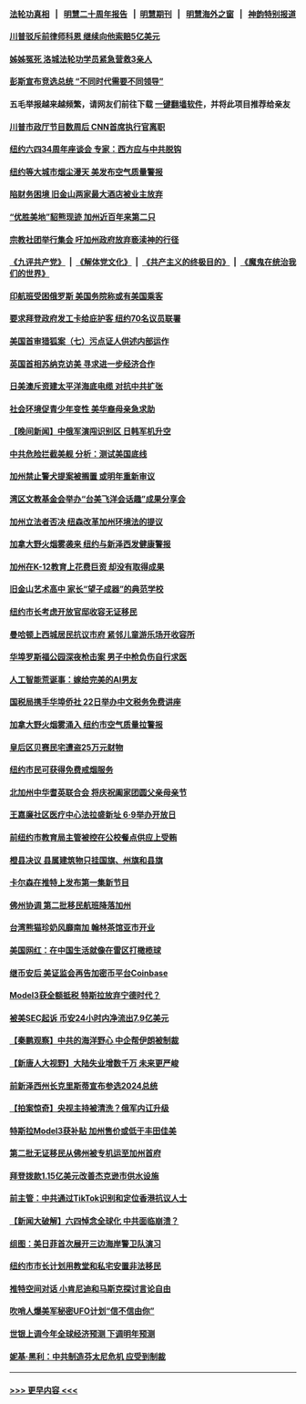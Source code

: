 #### [法轮功真相](https://github.com/gfw-breaker/truth/blob/master/README.md?t=0) &nbsp;&nbsp;|&nbsp;&nbsp; [明慧二十周年报告](https://github.com/gfw-breaker/mh-reports/blob/master/README.md?t=0) &nbsp;&nbsp;|&nbsp;&nbsp;[明慧期刊](https://github.com/gfw-breaker/mh-qikan) &nbsp;&nbsp;|&nbsp;&nbsp; [明慧海外之窗](https://github.com/gfw-breaker/mh-news/blob/master/README.md?t=0) &nbsp;&nbsp;|&nbsp;&nbsp; [神韵特别报道](https://github.com/gfw-breaker/mh-news/blob/master/shenyun.md?t=0)
#### [川普驳斥前律师科恩 继续向他索赔5亿美元](../pages/nsc412/n14011782.md?t=06080343) 
#### [姊姊冤死 洛城法轮功学员紧急营救3亲人](../pages/nsc412/n14011859.md?t=06080343) 
#### [彭斯宣布竞选总统 “不同时代需要不同领导”](../pages/nsc412/n14011791.md?t=06080343) 
#### 五毛举报越来越频繁，请网友们前往下载 [一键翻墙软件](https://github.com/gfw-breaker/ssr-accounts)，并将此项目推荐给亲友
#### [川普市政厅节目数周后 CNN首席执行官离职](../pages/nsc412/n14011790.md?t=06080343) 
#### [纽约六四34周年座谈会 专家：西方应与中共脱钩](../pages/nsc412/n14011457.md?t=06080343) 
#### [纽约等大城市烟尘漫天 美发布空气质量警报](../pages/nsc412/n14011807.md?t=06080343) 
#### [陷财务困境 旧金山两家最大酒店被业主放弃](../pages/nsc412/n14011511.md?t=06080343) 
#### [“优胜美地”貂熊现迹 加州近百年来第二只](../pages/nsc412/n14011290.md?t=06080343) 
#### [宗教社团举行集会 吁加州政府放弃亵渎神的行径](../pages/nsc412/n14011429.md?t=06080343) 
#### [《九评共产党》](https://github.com/begood0513/9ping.md/blob/master/README.md) &nbsp;|&nbsp; [《解体党文化》](../../../../jtdwh.md/blob/master/README.md)  &nbsp;|&nbsp; [《共产主义的终极目的》](../../../../gczydzjmd.md/blob/master/README.md) &nbsp;|&nbsp; [《魔鬼在统治我们的世界》](../../../../mgztzwmdsj.md/blob/master/README.md) 
#### [印航班受困俄罗斯 美国务院称或有美国乘客](../pages/nsc412/n14011755.md?t=06080343) 
#### [要求拜登政府发工卡给庇护客 纽约70名议员联署](../pages/nsc412/n14011478.md?t=06080343) 
#### [美国首审猎狐案（七）污点证人供述内部运作](../pages/nsc412/n14011455.md?t=06080343) 
#### [英国首相苏纳克访美 寻求进一步经济合作](../pages/nsc412/n14011617.md?t=06080343) 
#### [日美澳斥资建太平洋海底电缆 对抗中共扩张](../pages/nsc412/n14011616.md?t=06080343) 
#### [社会环境促青少年变性 美华裔母亲急求助](../pages/nsc412/n14010747.md?t=06080343) 
#### [【晚间新闻】中俄军演闯识别区 日韩军机升空](../pages/nsc412/n14011561.md?t=06080343) 
#### [中共危险拦截美舰 分析：测试美国底线](../pages/nsc412/n14010646.md?t=06080343) 
#### [加州禁止警犬提案被搁置 或明年重新审议](../pages/nsc412/n14011509.md?t=06080343) 
#### [湾区文教基金会举办“台美飞洋会话趣”成果分享会](../pages/nsc412/n14011501.md?t=06080343) 
#### [加州立法者否决 纽森改革加州环境法的提议](../pages/nsc412/n14011497.md?t=06080343) 
#### [加拿大野火烟雾袭来 纽约与新泽西发健康警报](../pages/nsc412/n14011245.md?t=06080343) 
#### [加州在K-12教育上花费巨资 却没有取得成果](../pages/nsc412/n14011484.md?t=06080343) 
#### [旧金山艺术高中 家长“望子成器”的典范学校](../pages/nsc412/n14011449.md?t=06080343) 
#### [纽约市长考虑开放官邸收容无证移民](../pages/nsc412/n14011405.md?t=06080343) 
#### [曼哈顿上西城居民抗议市府 紧邻儿童游乐场开收容所](../pages/nsc412/n14011431.md?t=06080343) 
#### [华埠罗斯福公园深夜枪击案 男子中枪负伤自行求医](../pages/nsc412/n14011440.md?t=06080343) 
#### [人工智能荒诞事：嫁给完美的AI男友](../pages/nsc412/n14011410.md?t=06080343) 
#### [国税局携手华埠侨社 22日举办中文税务免费讲座](../pages/nsc412/n14011433.md?t=06080343) 
#### [加拿大野火烟雾涌入 纽约市空气质量拉警报](../pages/nsc412/n14011436.md?t=06080343) 
#### [皇后区贝赛民宅遭盗25万元财物](../pages/nsc412/n14011438.md?t=06080343) 
#### [纽约市民可获得免费戒烟服务](../pages/nsc412/n14011442.md?t=06080343) 
#### [北加州中华耆英联合会 将庆祝阖家团圆父亲母亲节](../pages/nsc412/n14011444.md?t=06080343) 
#### [王嘉廉社区医疗中心法拉盛新址 6‧9举办开放日](../pages/nsc412/n14011409.md?t=06080343) 
#### [前纽约市教育局主管被控在公校餐点供应上受贿](../pages/nsc412/n14011407.md?t=06080343) 
#### [橙县决议 县属建筑物只挂国旗、州旗和县旗](../pages/nsc412/n14011384.md?t=06080343) 
#### [卡尔森在推特上发布第一集新节目](../pages/nsc412/n14011336.md?t=06080343) 
#### [佛州协调 第二批移民航班降落加州](../pages/nsc412/n14011381.md?t=06080343) 
#### [台湾熊猫珍奶风靡南加 翰林茶馆亚市开业](../pages/nsc412/n14011358.md?t=06080343) 
#### [美国网红：在中国生活就像在雷区打橄榄球](../pages/nsc412/n14011345.md?t=06080343) 
#### [继币安后 美证监会再告加密币平台Coinbase](../pages/nsc412/n14011274.md?t=06080343) 
#### [Model3获全额抵税 特斯拉放弃宁德时代？](../pages/nsc412/n14011278.md?t=06080343) 
#### [被美SEC起诉 币安24小时内净流出7.9亿美元](../pages/nsc412/n14011288.md?t=06080343) 
#### [【秦鹏观察】中共的海洋野心 中企帮伊朗被制裁](../pages/nsc412/n14011282.md?t=06080343) 
#### [【新唐人大视野】大陆失业增数千万 未来更严峻](../pages/nsc412/n14011270.md?t=06080343) 
#### [前新泽西州长克里斯蒂宣布参选2024总统](../pages/nsc412/n14011250.md?t=06080343) 
#### [【拍案惊奇】央视主持被清洗？俄军内讧升级](../pages/nsc412/n14011239.md?t=06080343) 
#### [特斯拉Model3获补贴 加州售价或低于丰田佳美](../pages/nsc412/n14011159.md?t=06080343) 
#### [第二批无证移民从佛州被专机运至加州首府](../pages/nsc412/n14011146.md?t=06080343) 
#### [拜登拨款1.15亿美元改善杰克逊市供水设施](../pages/nsc412/n14011222.md?t=06080343) 
#### [前主管：中共通过TikTok识别和定位香港抗议人士](../pages/nsc412/n14011241.md?t=06080343) 
#### [【新闻大破解】六四悼念全球化 中共面临崩溃？](../pages/nsc412/n14011236.md?t=06080343) 
#### [组图：美日菲首次展开三边海岸警卫队演习](../pages/nsc412/n14011143.md?t=06080343) 
#### [纽约市市长计划用教堂和私宅安置非法移民](../pages/nsc412/n14011174.md?t=06080343) 
#### [推特空间对话 小肯尼迪和马斯克探讨言论自由](../pages/nsc412/n14011163.md?t=06080343) 
#### [吹哨人爆美军秘密UFO计划“信不信由你”](../pages/nsc412/n14011155.md?t=06080343) 
#### [世银上调今年全球经济预测 下调明年预测](../pages/nsc412/n14011150.md?t=06080343) 
#### [妮基‧黑利：中共制造芬太尼危机 应受到制裁](../pages/nsc412/n14011167.md?t=06080343) 

----
#### [ >>> 更早内容 <<< ](../indexes/nsc412-earlier.md)

